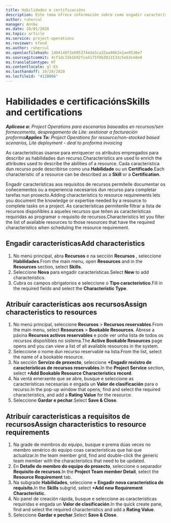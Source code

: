 ```yaml
---
title: Habilidades e certificacións
description: Este tema ofrece información sobre como engadir características de habilidade e certificación aos recursos.
author: ruhercul
manager: Annbe
ms.date: 10/01/2020
ms.topic: article
ms.service: project-operations
ms.reviewer: kfend
ms.author: ruhercul
ms.openlocfilehash: 1d04148f2e0953744da5ca32aa9062e3ae9530e7
ms.sourcegitcommit: 4cf1dc1561b92fca4175f0b3813133c5e63ce8e6
ms.translationtype: HT
ms.contentlocale: gl-ES
ms.lasthandoff: 10/28/2020
ms.locfileid: "4128866"
---
```

# <a name="skills-and-certifications"></a><span data-ttu-id="b190f-103">Habilidades e certificacións</span><span class="sxs-lookup"><span data-stu-id="b190f-103">Skills and certifications</span></span>
<span data-ttu-id="b190f-104">_**Aplícase a:** Project Operations para escenarios baseados en recursos/sen fornecemento, despregamento de Lite: xestionar a facturación proforma_</span><span class="sxs-lookup"><span data-stu-id="b190f-104">_**Applies To:** Project Operations for resource/non-stocked based scenarios, Lite deployment - deal to proforma invoicing_</span></span>

<span data-ttu-id="b190f-105">As características úsanse para enriquecer os atributos empregados para describir as habilidades dun recurso.</span><span class="sxs-lookup"><span data-stu-id="b190f-105">Characteristics are used to enrich the attributes used to describe the abilities of a resource.</span></span> <span data-ttu-id="b190f-106">Cada característica dun recurso pode describirse como una **Habilidade** ou un **Certificado**.</span><span class="sxs-lookup"><span data-stu-id="b190f-106">Each characteristic of a resource can be described as a **Skill** or a **Certification**.</span></span>

<span data-ttu-id="b190f-107">Engadir características aos requisitos de recursos permítelle documentar os coñecementos ou a experiencia necesarios dun recurso para completar tarefas nun proxecto.</span><span class="sxs-lookup"><span data-stu-id="b190f-107">Adding characteristics to resource requirements lets you document the knowledge or expertise needed by a resource to complete tasks on a project.</span></span> <span data-ttu-id="b190f-108">As características permítenlle filtrar a lista de recursos dispoñibles a aqueles recursos que teñen as características requiridas ao programar o requisito de recursos.</span><span class="sxs-lookup"><span data-stu-id="b190f-108">Characteristics let you filter the list of available resources to those resources that have the required characteristics when scheduling the resource requirement.</span></span>

## <a name="add-characteristics"></a><span data-ttu-id="b190f-109">Engadir características</span><span class="sxs-lookup"><span data-stu-id="b190f-109">Add characteristics</span></span>

1. <span data-ttu-id="b190f-110">No menú principal, abra **Recursos** e na sección **Recursos** , seleccione **Habilidades**.</span><span class="sxs-lookup"><span data-stu-id="b190f-110">From the main menu, open **Resources** and in the **Resources** section, select **Skills**.</span></span>
2. <span data-ttu-id="b190f-111">Seleccione **Nova** para engadir características.</span><span class="sxs-lookup"><span data-stu-id="b190f-111">Select **New** to add characteristics.</span></span>
3. <span data-ttu-id="b190f-112">Cubra os campos obrigatorios e seleccione o **Tipo característico**.</span><span class="sxs-lookup"><span data-stu-id="b190f-112">Fill in the required fields and select the **Characteristic Type**.</span></span>

## <a name="assign-characteristics-to-resources"></a><span data-ttu-id="b190f-113">Atribuír características aos recursos</span><span class="sxs-lookup"><span data-stu-id="b190f-113">Assign characteristics to resources</span></span>

1. <span data-ttu-id="b190f-114">No menú principal, seleccione **Recursos** > **Recursos reservables**.</span><span class="sxs-lookup"><span data-stu-id="b190f-114">From the main menu, select **Resources** > **Bookable Resources**.</span></span> <span data-ttu-id="b190f-115">Ábrese a páxina **Recursos activos reservables** e pode ver unha lista de todos os recursos dispoñibles no sistema.</span><span class="sxs-lookup"><span data-stu-id="b190f-115">The **Active Bookable Resources** page opens and you can view a list of all available resources in the system.</span></span>
2. <span data-ttu-id="b190f-116">Seleccione o nome dun recurso reservable na lista.</span><span class="sxs-lookup"><span data-stu-id="b190f-116">From the list, select the name of a bookable resource.</span></span>
3. <span data-ttu-id="b190f-117">Na sección **Servizo de proxecto**, seleccione **+Engadir rexistro de características de recursos reservables**.</span><span class="sxs-lookup"><span data-stu-id="b190f-117">In the **Project Service** section, select **+Add Bookable Resource Characteristics record**.</span></span>
4. <span data-ttu-id="b190f-118">Na ventá emerxente que se abre, busque e seleccione as características necesarias e engada un **Valor de clasificación** para o recurso.</span><span class="sxs-lookup"><span data-stu-id="b190f-118">In the pop-up window that opens, find and select the required characteristics, and add a **Rating Value** for the resource.</span></span>
5. <span data-ttu-id="b190f-119">Seleccione **Gardar e pechar**.</span><span class="sxs-lookup"><span data-stu-id="b190f-119">Select **Save & Close**.</span></span>

## <a name="assign-characteristics-to-resource-requirements"></a><span data-ttu-id="b190f-120">Atribuír características a requisitos de recursos</span><span class="sxs-lookup"><span data-stu-id="b190f-120">Assign characteristics to resource requirements</span></span>

1. <span data-ttu-id="b190f-121">Na grade de membros do equipo, busque e prema dúas veces no membro xenérico do equipo coas características que hai que actualizar.</span><span class="sxs-lookup"><span data-stu-id="b190f-121">In the team member grid, find and double-click the generic team member with the characteristics that need to be updated.</span></span>
2. <span data-ttu-id="b190f-122">En **Detalle do membro do equipo do proxecto**, seleccione o separador **Requisito de recursos**.</span><span class="sxs-lookup"><span data-stu-id="b190f-122">In the **Project Team member Detail**, select the **Resource Requirement** tab.</span></span>
3. <span data-ttu-id="b190f-123">Na subgrade **Habilidades**, seleccione **+ Engadir nova característica de requisito.**</span><span class="sxs-lookup"><span data-stu-id="b190f-123">In the **Skills** subgrid, select **+Add new Requirement Characteristic.**</span></span>
4. <span data-ttu-id="b190f-124">No panel de creación rápida, busque e seleccione as características requiridas e engada un **Valor de clasificación**.</span><span class="sxs-lookup"><span data-stu-id="b190f-124">In the quick create pane, find and select the required characteristics and add a **Rating Value**.</span></span>
5. <span data-ttu-id="b190f-125">Seleccione **Gardar e pechar**.</span><span class="sxs-lookup"><span data-stu-id="b190f-125">Select **Save & Close**.</span></span>
